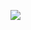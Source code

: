 <script>
axios('https://api.iyk0.com/60s/').then(
dt=>{
    document.getElementById('pic').src = dt.data.imageUrl;
}
).catch(err=>{
    console.log(err);
    document.getElementById('news').innerHTML = `<div id="err_box">API调用失败</div>`;
})
</script>

<img id="pic" src="https://lition.online/img/loading.gif"></img>

<div id="news">

</div>